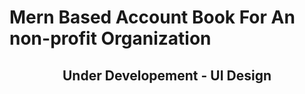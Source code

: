 # Mern Based Account Book For An non-profit Organization 

<h2 align="center">Under Developement - UI Design</h2>


